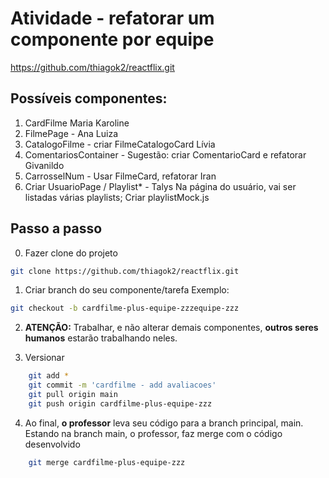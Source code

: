 
# Atividade - refatorar um componente por equipe

https://github.com/thiagok2/reactflix.git 

## Possíveis componentes:
1. CardFilme                                                            Maria Karoline
2. FilmePage -                                                          Ana Luiza
3. CatalogoFilme - criar FilmeCatalogoCard                              Lívia
4. ComentariosContainer - Sugestão: criar ComentarioCard e refatorar    Givanildo
5. CarrosselNum - Usar FilmeCard, refatorar                             Iran
6. Criar UsuarioPage / Playlist* -                                      Talys
    Na página do usuário, vai ser listadas várias playlists;
    Criar playlistMock.js
  
## Passo a passo

0. Fazer clone do projeto

```sh
git clone https://github.com/thiagok2/reactflix.git 
```

1. Criar branch do seu componente/tarefa
Exemplo:

```sh
git checkout -b cardfilme-plus-equipe-zzzequipe-zzz
```


2. **ATENÇÃO:** Trabalhar, e não alterar demais componentes, **outros seres humanos** estarão trabalhando neles.

3. Versionar
```sh
    git add * 
    git commit -m 'cardfilme - add avaliacoes'
    git pull origin main
    git push origin cardfilme-plus-equipe-zzz
```

4. Ao final, **o professor** leva seu código para a branch principal, main.
Estando na branch main, o professor, faz merge com o código desenvolvido
```sh
    git merge cardfilme-plus-equipe-zzz
```